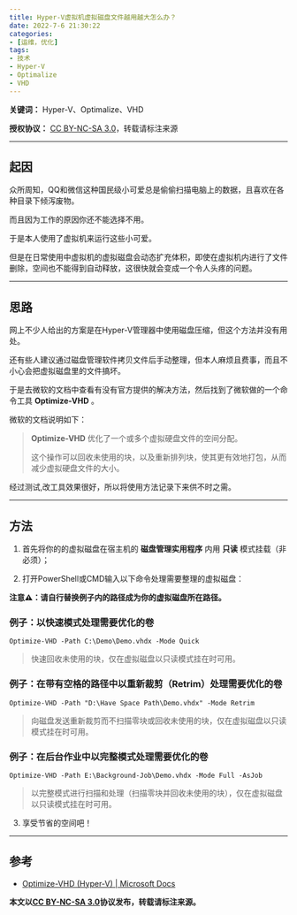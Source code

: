 ```yaml
---
title: Hyper-V虚拟机虚拟磁盘文件越用越大怎么办？
date: 2022-7-6 21:30:22
categories:
- [运维，优化]
tags:
- 技术
- Hyper-V
- Optimalize
- VHD
---
```


**关键词：** Hyper-V、Optimalize、VHD

**授权协议：** [CC BY-NC-SA 3.0](http://creativecommons.org/licenses/by-nc-sa/3.0/)，转载请标注来源

----

## 起因

众所周知，QQ和微信这种国民级小可爱总是偷偷扫描电脑上的数据，且喜欢在各种目录下倾泻废物。 

而且因为工作的原因你还不能选择不用。

于是本人使用了虚拟机来运行这些小可爱。

但是在日常使用中虚拟机的虚拟磁盘会动态扩充体积，即使在虚拟机内进行了文件删除，空间也不能得到自动释放，这很快就会变成一个令人头疼的问题。

---

## 思路

网上不少人给出的方案是在Hyper-V管理器中使用磁盘压缩，但这个方法并没有用处。

还有些人建议通过磁盘管理软件拷贝文件后手动整理，但本人麻烦且费事，而且不小心会把虚拟磁盘里的文件搞坏。

于是去微软的文档中查看有没有官方提供的解决方法，然后找到了微软做的一个命令工具 **Optimize-VHD** 。

微软的文档说明如下：

> **Optimize-VHD** 优化了一个或多个虚拟硬盘文件的空间分配。
>
>这个操作可以回收未使用的块，以及重新排列块，使其更有效地打包，从而减少虚拟硬盘文件的大小。

经过测试,改工具效果很好，所以将使用方法记录下来供不时之需。

---

## 方法

1. 首先将你的的虚拟磁盘在宿主机的 **磁盘管理实用程序** 内用 **只读** 模式挂载（非必须）；

2. 打开PowerShell或CMD输入以下命令处理需要整理的虚拟磁盘：

**注意⚠：请自行替换例子内的路径成为你的虚拟磁盘所在路径。**

### 例子：以快速模式处理需要优化的卷
~~~
Optimize-VHD -Path C:\Demo\Demo.vhdx -Mode Quick
~~~
>快速回收未使用的块，仅在虚拟磁盘以只读模式挂在时可用。

### 例子：在带有空格的路径中以重新裁剪（Retrim）处理需要优化的卷
~~~
Optimize-VHD -Path "D:\Have Space Path\Demo.vhdx" -Mode Retrim
~~~
>向磁盘发送重新裁剪而不扫描零块或回收未使用的块，仅在虚拟磁盘以只读模式挂在时可用。

### 例子：在后台作业中以完整模式处理需要优化的卷
~~~
Optimize-VHD -Path E:\Background-Job\Demo.vhdx -Mode Full -AsJob
~~~
>以完整模式进行扫描和处理（扫描零块并回收未使用的块），仅在虚拟磁盘以只读模式挂在时可用。

3. 享受节省的空间吧！

---

## 参考

- [Optimize-VHD (Hyper-V) | Microsoft Docs](https://docs.microsoft.com/en-us/powershell/module/hyper-v/optimize-vhd)


**本文以[CC BY-NC-SA 3.0](https://creativecommons.org/licenses/by-nc-sa/3.0/)协议发布，转载请标注来源。**